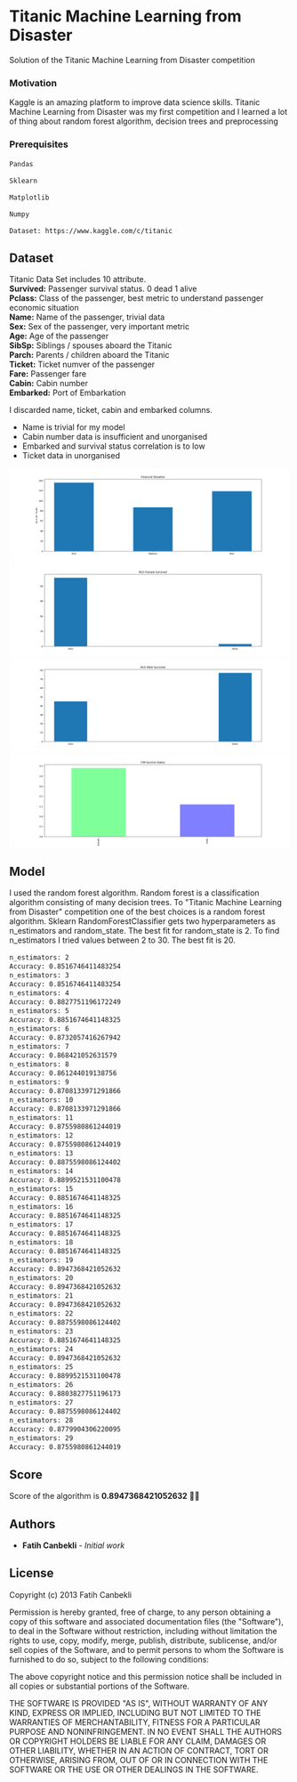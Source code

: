 
# Titanic Machine Learning from Disaster  
Solution of the Titanic Machine Learning from Disaster competition 
  
### Motivation  
Kaggle is an amazing platform to improve data science skills. Titanic Machine Learning from Disaster was my first competition and I learned a lot of thing about random forest algorithm, decision trees and preprocessing
  
### Prerequisites  
```  
Pandas
```  
```  
Sklearn  
```  
```  
Matplotlib  
```  
```  
Numpy  
```  
```  
Dataset: https://www.kaggle.com/c/titanic  
```  
  
## Dataset  
Titanic Data Set includes 10 attribute.  
**Survived:**
Passenger survival status. 0 dead 1 alive<br/>
**Pclass:**
Class of the passenger, best metric to understand passenger economic situation<br/>
**Name:**
Name of the passenger, trivial data<br/>
**Sex:**
Sex of the passenger, very important metric<br/>
**Age:**
Age of the passenger<br/>
**SibSp:**
Siblings / spouses aboard the Titanic<br/>
**Parch:**
Parents / children aboard the Titanic<br/>
**Ticket:**
Ticket numver of the passenger<br/>
**Fare:**
Passenger fare<br/>
**Cabin:**
Cabin number<br/>
**Embarked:**
Port of Embarkation<br/>

I discarded name, ticket, cabin and embarked columns.

- Name is trivial for my model
- Cabin number data is insufficient and unorganised 
- Embarked and survival status correlation is to low
- Ticket data in unorganised

![Financial Situation](./images/Financial%20Situation.png)
![Rich Female Survived](./images/RichFemaleSurvived.png)
![Rich Male Survived](./images/RichMaleSurvived.png)
![F / M Survive Status](./images/FMSurviveStatus.png)  
  
  
## Model  
I used the random forest algorithm. Random forest is a classification algorithm consisting of many decision trees. To "Titanic Machine Learning from Disaster" competition one of the best choices is a random forest algorithm. Sklearn RandomForestClassifier gets two hyperparameters as n_estimators and random_state. The best fit for random_state is 2. To find n_estimators I tried values between 2 to 30. The best fit is 20.

	n_estimators: 2
	Accuracy: 0.8516746411483254
	n_estimators: 3
	Accuracy: 0.8516746411483254
	n_estimators: 4
	Accuracy: 0.8827751196172249
	n_estimators: 5
	Accuracy: 0.8851674641148325
	n_estimators: 6
	Accuracy: 0.8732057416267942
	n_estimators: 7
	Accuracy: 0.868421052631579
	n_estimators: 8
	Accuracy: 0.861244019138756
	n_estimators: 9
	Accuracy: 0.8708133971291866
	n_estimators: 10
	Accuracy: 0.8708133971291866
	n_estimators: 11
	Accuracy: 0.8755980861244019
	n_estimators: 12
	Accuracy: 0.8755980861244019
	n_estimators: 13
	Accuracy: 0.8875598086124402
	n_estimators: 14
	Accuracy: 0.8899521531100478
	n_estimators: 15
	Accuracy: 0.8851674641148325
	n_estimators: 16
	Accuracy: 0.8851674641148325
	n_estimators: 17
	Accuracy: 0.8851674641148325
	n_estimators: 18
	Accuracy: 0.8851674641148325
	n_estimators: 19
	Accuracy: 0.8947368421052632
	n_estimators: 20
	Accuracy: 0.8947368421052632
	n_estimators: 21
	Accuracy: 0.8947368421052632
	n_estimators: 22
	Accuracy: 0.8875598086124402
	n_estimators: 23
	Accuracy: 0.8851674641148325
	n_estimators: 24
	Accuracy: 0.8947368421052632
	n_estimators: 25
	Accuracy: 0.8899521531100478
	n_estimators: 26
	Accuracy: 0.8803827751196173
	n_estimators: 27
	Accuracy: 0.8875598086124402
	n_estimators: 28
	Accuracy: 0.8779904306220095
	n_estimators: 29
	Accuracy: 0.8755980861244019


## Score  
Score of the algorithm is
 **0.8947368421052632**  🎉🎉
  
  
## Authors  
  
* **Fatih Canbekli** - *Initial work*  
  
## License  
  
Copyright (c) 2013 Fatih Canbekli

Permission is hereby granted, free of charge, to any person obtaining a copy of this software and associated documentation files (the "Software"), to deal in the Software without restriction, including without limitation the rights to use, copy, modify, merge, publish, distribute, sublicense, and/or sell copies of the Software, and to permit persons to whom the Software is furnished to do so, subject to the following conditions:

The above copyright notice and this permission notice shall be included in all copies or substantial portions of the Software.

THE SOFTWARE IS PROVIDED "AS IS", WITHOUT WARRANTY OF ANY KIND, EXPRESS OR IMPLIED, INCLUDING BUT NOT LIMITED TO THE WARRANTIES OF MERCHANTABILITY, FITNESS FOR A PARTICULAR PURPOSE AND NONINFRINGEMENT. IN NO EVENT SHALL THE AUTHORS OR COPYRIGHT HOLDERS BE LIABLE FOR ANY CLAIM, DAMAGES OR OTHER LIABILITY, WHETHER IN AN ACTION OF CONTRACT, TORT OR OTHERWISE, ARISING FROM, OUT OF OR IN CONNECTION WITH THE SOFTWARE OR THE USE OR OTHER DEALINGS IN THE SOFTWARE.